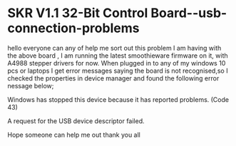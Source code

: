 # SKR V1.1 32-Bit Control Board--usb-connection-problems 

hello everyone
can any of help me sort out this problem I am having with the above board , I am running the latest smoothieware firmware on it, with A4988 stepper drivers for now.
When plugged in to any of my windows 10 pcs or laptops I get error messages saying the board is not recognised,so I checked the properties in device manager and found the following error nessage below;

Windows has stopped this device because it has reported problems. (Code 43)

A request for the USB device descriptor failed.

Hope someone can help me out
thank you all
